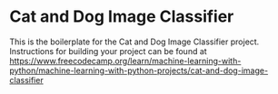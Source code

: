 # Cat and Dog Image Classifier
This is the boilerplate for the Cat and Dog Image Classifier project. Instructions for building your project can be found at https://www.freecodecamp.org/learn/machine-learning-with-python/machine-learning-with-python-projects/cat-and-dog-image-classifier
